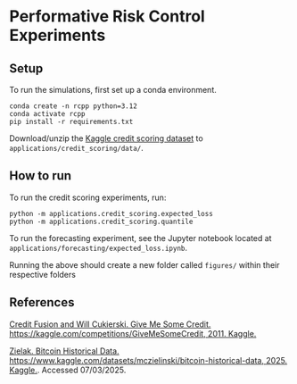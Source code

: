 # Performative Risk Control Experiments

## Setup

To run the simulations, first set up a conda environment.
```
conda create -n rcpp python=3.12
conda activate rcpp
pip install -r requirements.txt
```

Download/unzip the [Kaggle credit scoring dataset](https://www.kaggle.com/c/GiveMeSomeCredit/data) to `applications/credit_scoring/data/`.

## How to run

To run the credit scoring experiments, run:
```
python -m applications.credit_scoring.expected_loss
python -m applications.credit_scoring.quantile
```

To run the forecasting experiment, see the Jupyter notebook located at `applications/forecasting/expected_loss.ipynb`.

Running the above should create a new folder called `figures/` within their respective folders


## References

[Credit Fusion and Will Cukierski. Give Me Some Credit. https://kaggle.com/competitions/GiveMeSomeCredit, 2011. Kaggle.](https://www.kaggle.com/c/GiveMeSomeCredit/data)

[Zielak. Bitcoin Historical Data. https://www.kaggle.com/datasets/mczielinski/bitcoin-historical-data, 2025. Kaggle.](https://www.kaggle.com/c/GiveMeSomeCredit/data). Accessed 07/03/2025.
